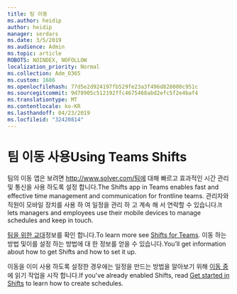 ```yaml
---
title: 팀 이동
ms.author: heidip
author: heidip
manager: serdars
ms.date: 3/5/2019
ms.audience: Admin
ms.topic: article
ROBOTS: NOINDEX, NOFOLLOW
localization_priority: Normal
ms.collection: Adm_O365
ms.custom: 1686
ms.openlocfilehash: 77d5e2d924197fb529fe23a3f496d828000c951c
ms.sourcegitcommit: 9d78905c512192ffc4675468abd2efc5f2e4baf4
ms.translationtype: MT
ms.contentlocale: ko-KR
ms.lasthandoff: 04/23/2019
ms.locfileid: "32420814"
---
```

# <a name="using-teams-shifts"></a><span data-ttu-id="27167-102">팀 이동 사용</span><span class="sxs-lookup"><span data-stu-id="27167-102">Using Teams Shifts</span></span>

<span data-ttu-id="27167-103">팀의 이동 앱은 보려면 http://www.solver.com/팀에 대해 빠르고 효과적인 시간 관리 및 통신을 사용 하도록 설정 합니다.</span><span class="sxs-lookup"><span data-stu-id="27167-103">The Shifts app in Teams enables fast and effective time management and communication for frontline teams.</span></span> <span data-ttu-id="27167-104">관리자와 직원이 모바일 장치를 사용 하 여 일정을 관리 하 고 계속 해 서 연락할 수 있습니다.</span><span class="sxs-lookup"><span data-stu-id="27167-104">It lets managers and employees use their mobile devices to manage schedules and keep in touch.</span></span>

<span data-ttu-id="27167-105">[팀을 위한 교대](https://docs.microsoft.com/en-us/microsoftteams/expand-teams-across-your-org/shifts-for-teams-landing-page)정보를 확인 합니다.</span><span class="sxs-lookup"><span data-stu-id="27167-105">To learn more see [Shifts for Teams](https://docs.microsoft.com/en-us/microsoftteams/expand-teams-across-your-org/shifts-for-teams-landing-page).</span></span> <span data-ttu-id="27167-106">이동 하는 방법 및이를 설정 하는 방법에 대 한 정보를 얻을 수 있습니다.</span><span class="sxs-lookup"><span data-stu-id="27167-106">You’ll get information about how to get Shifts and how to set it up.</span></span>

<span data-ttu-id="27167-107">이동을 이미 사용 하도록 설정한 경우에는 일정을 만드는 방법을 알아보기 위해 [이동 중](https://support.office.com/en-us/article/get-started-in-shifts-5f3e30d8-1821-4904-be26-c3cd25a497d6) 에 읽기 작업을 시작 합니다.</span><span class="sxs-lookup"><span data-stu-id="27167-107">If you've already enabled Shifts, read [Get started in Shifts](https://support.office.com/en-us/article/get-started-in-shifts-5f3e30d8-1821-4904-be26-c3cd25a497d6) to learn how to create schedules.</span></span>

